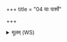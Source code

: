 +++
title = "04 याः पार्श्वे"

+++
<details><summary>मूलम् (WS)</summary>

याः पार्श्वे उपऋषन्त्यनुनिक्षन्ति पृष्ठीः ।  
अहिंसन्तीरनामया निर्द्रवन्ति बहिर्बिलम् ॥ ५ ॥
</details>